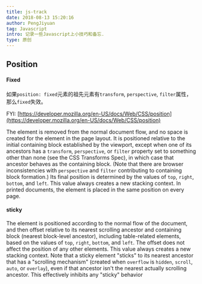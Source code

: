 ```yaml
---
title: js-track
date: 2018-08-13 15:20:16
author: PengJiyuan
tag: Javascript
intro: 记录一些Javascript上小技巧和备忘.
type: 原创
---
```


## Position

#### Fixed

如果`position: fixed`元素的祖先元素有`transform`, `perspective`, `filter`属性，那么`fixed`失效。

FYI: [https://developer.mozilla.org/en-US/docs/Web/CSS/position](https://developer.mozilla.org/en-US/docs/Web/CSS/position)

The element is removed from the normal document flow, and no space is created for the element in the page layout. It is positioned relative to the initial containing block established by the viewport, except when one of its ancestors has a `transform`, `perspective`, or `filter` property set to something other than none (see the CSS Transforms Spec), in which case that ancestor behaves as the containing block. (Note that there are browser inconsistencies with `perspective` and `filter` contributing to containing block formation.) Its final position is determined by the values of `top`, `right`, `bottom`, and `left`.
This value always creates a new stacking context. In printed documents, the element is placed in the same position on every page.

#### sticky

The element is positioned according to the normal flow of the document, and then offset relative to its nearest scrolling ancestor and containing block (nearest block-level ancestor), including table-related elements, based on the values of `top`, `right`, `bottom`, and `left`. The offset does not affect the position of any other elements.
This value always creates a new stacking context. Note that a sticky element "sticks" to its nearest ancestor that has a "scrolling mechanism" (created when `overflow` is `hidden`, `scroll`, `auto`, or `overlay`), even if that ancestor isn't the nearest actually scrolling ancestor. This effectively inhibits any "sticky" behavior
